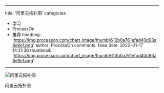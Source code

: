 
---
title: '阿里云拓扑图'
categories: 
 - 学习
 - ProcessOn
 - 推荐
headimg: 'https://img.processon.com/chart_image/thumb/613b0a761efad40d93a8e9ef.png'
author: ProcessOn
comments: false
date: 2022-01-17 14:21:36
thumbnail: 'https://img.processon.com/chart_image/thumb/613b0a761efad40d93a8e9ef.png'
---

<div>   
<img class="thumb" alt="阿里云拓扑图" src="https://img.processon.com/chart_image/thumb/613b0a761efad40d93a8e9ef.png" referrerpolicy="no-referrer">
<p>阿里云拓扑图</p>  
</div>
            